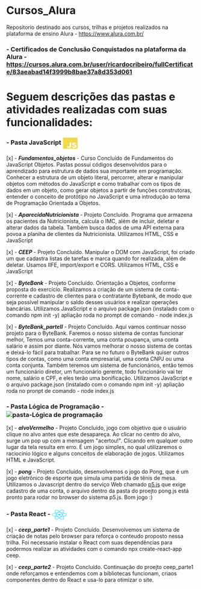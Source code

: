 # Cursos_Alura

Repositorio destinado aos cursos, trilhas e projetos realizados na plataforma de ensino Alura - https://www.alura.com.br/

### - Certificados de Conclusão Conquistados na plataforma da Alura - https://cursos.alura.com.br/user/ricardocribeiro/fullCertificate/83aeabad14f3999b8bae37a8d353d061

# Seguem descrições das pastas e atividades realizadas com suas funcionalidades:

###  - Pasta JavaScript <img align="center" alt="pasta-JavaScript" height="30" width="40" src="https://raw.githubusercontent.com/devicons/devicon/master/icons/javascript/javascript-plain.svg">

[x] - ***Fundamentos_objetos*** - Curso Concluído de Fundamentos do JavaScript Objetos. Pastas possui códigos desenvolvidos para o aprendizado para estrutura de dados sua importante em programação. Conhecer a estrutura de um objeto literal, percorrer, alterar e manipular objetos com métodos do JavaScript e como trabalhar com os tipos de dados em um objeto, como gerar objetos a partir de funções construtoras, entender o conceito de protótipo no JavaScript e uma introdução ao tema de Programação Orientada a Objetos.

[x] - ***AparecidaNutricionista*** - Projeto Concluído. Programa que armazena os pacientes da Nutricionista, calcula o IMC, além de incluir, deletar e alterar dados da tabela. Também busca dados de uma API externa para povoa a planiha de clientes da Nutricionista. Utilizamos HTML, CSS e JavaScript

[x] - ***CEEP*** - Projeto Concluído. Manipular o DOM com JavaScript, foi criado um que cadastra listas de tarefas e marca quando for realizada, além de deletar. Usamos IIFE, import/export e CORS. Utilizamos HTML, CSS e JavaScript

[x] - ***ByteBank*** - Projeto Concluído. Orientação a Objetos, conforme proposta do exercício. Realizamos a criação de um sistema de conta-corrente e cadastro de clientes para o contratante Bytebank, de modo que seja possível manipular o saldo desses usuários e realizar operações bancárias. Utilizamos JavaScript e o arquivo package.json (instalado com o comando npm init -y) apliação roda no prompt de comando - node index.js

[x] - ***ByteBank_parteII*** - Projeto Concluído. Aqui vamos continuar nosso projeto para o ByteBank. Faremos o nosso sistema de contas funcionar melhor, Temos uma conta-corrente, uma conta poupança, uma conta salário e assim por diante. Nós vamos melhorar o nosso sistema de contas e deixá-lo fácil para trabalhar. Para se no futuro o ByteBank quiser outros tipos de contas, como uma conta empresarial, uma conta CNPJ ou uma conta conjunta. Também teremos um sistema de funcionários, então temos um funcionário diretor, um funcionário gerente, todo funcionário vai ter nome, salário e CPF, e eles terão uma bonificação. Utilizamos JavaScript e o arquivo package.json (instalado com o comando npm init -y) apliação roda no pronpt de comando - node index.js


### - Pasta Lógica de Programação - <img align="center" alt="pasta-Lógica de programação" height="30" width="40" src="https://cdn.jsdelivr.net/gh/devicons/devicon/icons/atom/atom-original.svg" />

[x] - ***alvoVermelho*** - Projeto Concluído, jogo com objetivo que o usuário clique no alvo antes que este desapareça. Ao clicar no centro do alvo, surge um pop up com a mensagem "acertou!". Clicando em qualquer outro lugar da tela resulta em erro. É um jogo simples, no qual utilizaremos o raciocínio lógico e alguns conceitos de elaboração de jogos. Utilizamos HTML e JavaScript.

[x] - ***pong*** - Projeto Concluído, desenvolvemos o jogo do Pong, que é um jogo eletrônico de esporte que simula uma partida de tênis de mesa. Utilizamos o Javascript dentro do serviço Web chamado [p5.js](https://editor.p5js.org/) que exige cadastro de uma conta, o arquivo dentro da pasta do proejto pong.js está pronto para rodar no browser do sistema p5.js. Bom jogo :) 


### - Pasta React - <img align="center" alt="pasta-React" height="30" width="40" src="https://raw.githubusercontent.com/devicons/devicon/master/icons/react/react-original.svg">

[x] - ***ceep_parte1*** - Projeto Concluído. Desenvolvemos um sistema de criação de notas pelo browser para reforça o conteudo proposto nessa trilha. Foi necessario instalar o React com suas dependências para podermos realizar as atividades com o comando npx create-react-app ceep.

[x] - ***ceep_parte2*** - Projeto Concluído. Continuação do proejto ceep_parte1 onde reforçamos e entendemos com a bibliotecas funcionam, criaos componentes dentro do React e usa-lo para otimizar o site.